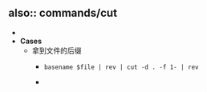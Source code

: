 also:: commands/cut
-
-
- **Cases**
  - 拿到文件的后缀
    - ```shell
      basename $file | rev | cut -d . -f 1- | rev
      ```
    -